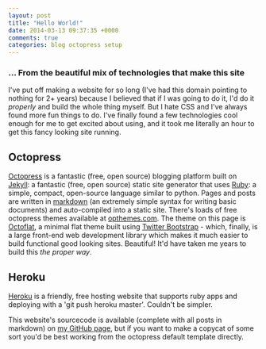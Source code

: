 ```yaml
---
layout: post
title: "Hello World!"
date: 2014-03-13 09:37:35 +0000
comments: true
categories: blog octopress setup
---
```


### ... From the beautiful mix of technologies that make this site

I've put off making a website for so long (I've had this domain pointing to nothing for 2+ years) because I believed that if I was going to do it, I'd do it *properly* and build the whole thing myself. But I hate CSS and I've always found more fun things to do. I've finally found a few technologies cool enough for me to get excited about using, and it took me literally an hour to get this fancy looking site running.

## Octopress

[Octopress](https://github.com/imathis/octopress) is a fantastic (free, open source) blogging platform built on [Jekyll](https://github.com/jekyll/jekyll): a fantastic (free, open source) static site generator that uses [Ruby](https://www.ruby-lang.org/en/): a simple, compact, open-source language similar to python. Pages and posts are written in [markdown](http://daringfireball.net/projects/markdown/) (an extremely simple syntax for writing basic documents) and auto-compiled into a static site. There's loads of free octopress themes available at [opthemes.com](http://opthemes.com/). The theme on this page is [Octoflat](https://github.com/alexgaribay/octoflat), a minimal flat theme built using [Twitter Bootstrap](http://getbootstrap.com/) - which, finally, is a large front-end web development library which makes it much easier to build functional good looking sites. Beautiful! It'd have taken me years to build this *the proper way*.

## Heroku

[Heroku](https://www.heroku.com/) is a friendly, free hosting website that supports ruby apps and deploying with a 'git push heroku master'. Couldn't be simpler.

This website's sourcecode is available (complete with all posts in markdown) on [my GitHub page](https://github.com/georgepowell), but if you want to make a copycat of some sort you'd be best working from the octopress default template directly.